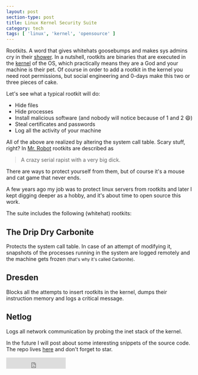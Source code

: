 ```yaml
---
layout: post
section-type: post
title: Linux Kernel Security Suite
category: tech
tags: [ 'linux', 'kernel', 'opensource' ]
---
```

Rootkits.
A word that gives whitehats goosebumps and makes sys admins cry in their [shower](https://www.youtube.com/watch?v=QhBr0lPNuuU).
In a nutshell, rootkits are binaries that are executed in the [kernel](https://en.wikipedia.org/wiki/Protection_ring) of the OS, which practically means they are a God and your machine is their pet.
Of course in order to add a rootkit in the kernel you need root permissions, but social engineering and 0-days make this two or three pieces of cake.

Let's see what a typical rootkit will do:

  - Hide files
  - Hide processes
  - Install malicious software (and nobody will notice because of 1 and 2 :smile:)
  - Steal certificates and passwords
  - Log all the activity of your machine

All of the above are realized by altering the system call table.
Scary stuff, right?
In [Mr. Robot](https://www.imdb.com/title/tt4158110/?ref_=nv_sr_1) rootkits are described as

 > A crazy serial rapist with a very big dick.

There are ways to protect yourself from them, but of course it's a mouse and cat game that never ends.

A few years ago my job was to protect linux servers from rootkits and later I kept digging deeper as a hobby, and it's about time to open source this work.

The suite includes the following (whitehat) rootkits:

## The Drip Dry Carbonite

Protects the system call table.
In case of an attempt of modifying it, snapshots of the processes running in the system are logged remotely and the machine gets frozen <small>(that's why it's called Carbonite)</small>.

## Dresden

Blocks all the attempts to insert rootkits in the kernel, dumps their instruction memory and logs a critical message.

## Netlog

Logs all network communication by probing the inet stack of the kernel.

In the future I will post about some interesting snippets of the source code.
The repo lives [here](https://github.com/PanosSakkos/linux-kernel-security-suite) and don't forget to star.

<iframe src="https://ghbtns.com/github-btn.html?user=panossakkos&repo=linux-kernel-security-suite&type=star&count=true&size=large" frameborder="0" scrolling="0" width="160px" height="30px"></iframe>
